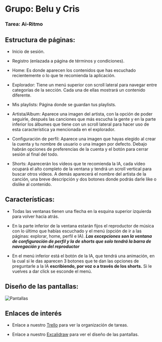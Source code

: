 # Grupo: Belu y Cris
### Tarea: Ai-Ritmo

## Estructura de páginas:
- Inicio de sesión.

- Registro (enlazada a página de términos y condiciones).

- Home: Es donde aparecen los contenidos que has escuchado recientemente o lo que te recomienda la aplicación.

- Explorador: Tiene un menú superior con scroll lateral para navegar entre categorías de la sección. Cada una de ellas mostrará un contenido diferente.

- Mis playlists: Página donde se guardan tus playlists.

- Artista/Album: Aparece una imagen del artista, con la opción de poder seguirle, después las canciones que más escucha la gente y en la parte inferior los álbumes que tiene con un scroll lateral para hacer uso de esta característica ya mencionada en el explorador.

- Configuración de perfil: Aparece una imagen que hayas elegido al crear la cuenta y tu nombre de usuario o una imagen por defecto. Debajo habrán opciones de preferencias de la cuenta y el botón para cerrar sesión al final del todo.

- Shorts: Aparecerán los vídeos que te recomienda la IA, cada vídeo ocupará el alto completo de la ventana y tendrá un scroll vertical para buscar otros vídeos. A demás aparecerá el nombre del artista de la canción, una breve descripción y dos botones donde podrás darle like o dislike al contenido.

## Características:

- Todas las ventanas tienen una flecha en la esquina superior izquierda para volver hacia atrás.

- En la parte inferior de la ventana estarán fijos el reproductor de música con lo último que habías escuchado y el menú (opción de ir a las páginas: explorar, home, perfil e IA). _**Las excepciones son la ventana de configuración de perfil y la de shorts que solo tendrá la barra de navegación y no del reproductor**_ 

- En el menú inferior está el botón de la IA, que tendrá una animación, en la cual si le das aparecen 3 botones que te dan las opciones de preguntarle a la IA **escribiendo, por voz o a través de los shorts.** Si le vuelves a dar click se esconde el menú.

## Diseño de las pantallas:

![Pantallas](img/diseñoDePantallas.png)

## Enlaces de interés

* Enlace a nuestro [Trello](https://trello.com/b/71lAihPv/airitme/) para ver la organización de tareas.

* Enlace a nuestro [Excalidraw](https://excalidraw.com/#room=e0ecf7656b178379984b,qVqirQoaqW5HEZZu8rljsQ/) para ver el diseño de las pantallas.
